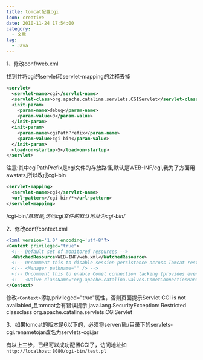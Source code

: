 ```yaml
---
title: tomcat配置cgi
icon: creative
date: 2010-11-24 17:54:00
category:
  - 文章
tag:
  - Java
---
```


1、修改conf/web.xml

找到并将cgi的servlet和servlet-mapping的注释去掉

```xml
<servlet> 
  <servlet-name>cgi</servlet-name> 
  <servlet-class>org.apache.catalina.servlets.CGIServlet</servlet-class> 
  <init-param> 
    <param-name>debug</param-name> 
    <param-value>0</param-value> 
  </init-param> 
  <init-param> 
    <param-name>cgiPathPrefix</param-name> 
    <param-value>cgi-bin</param-value> 
  </init-param> 
  <load-on-startup>5</load-on-startup> 
</servlet>
```

注意:其中cgiPathPrefix是cgi文件的存放路径,默认是WEB-INF/cgi,我为了方面用awstats,所以改成cgi-bin

```xml
<servlet-mapping> 
  <servlet-name>cgi</servlet-name> 
  <url-pattern>/cgi-bin/*</url-pattern> 
</servlet-mapping>
```

/cgi-bin/*意思是,访问cgi文件的默认地址为cgi-bin/*

2、修改conf/context.xml

```xml
<?xml version='1.0' encoding='utf-8'?> 
<Context privileged="true"> 
  <!-- Default set of monitored resources --> 
  <WatchedResource>WEB-INF/web.xml</WatchedResource> 
  <!-- Uncomment this to disable session persistence across Tomcat restarts --> 
  <!-- <Manager pathname="" /> --> 
  <!-- Uncomment this to enable Comet connection tacking (provides events on session expiration as well as webapp lifecycle) --> 
  <!-- <Valve className="org.apache.catalina.valves.CometConnectionManagerValve" /> --> 
</Context>
```

修改`<Context>`添加privileged="true"属性，否则页面提示Servlet CGI is not availabled,且tomcat会有错误提示
java.lang.SecurityException: Restricted classclass org.apache.catalina.servlets.CGIServlet

3、如果tomcat的版本是6以下的，必须将server/lib/目录下的servlets-cgi.renametojar改名为servlets-cgi.jar

有以上三步，已经可以成功配置CGI了，访问地址如`http://localhost:8080/cgi-bin/test.pl`
